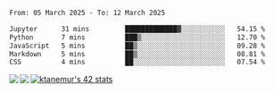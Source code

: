 <!--START_SECTION:waka-->

```txt
From: 05 March 2025 - To: 12 March 2025

Jupyter      31 mins         █████████████▓░░░░░░░░░░░   54.15 %
Python       7 mins          ███▒░░░░░░░░░░░░░░░░░░░░░   12.70 %
JavaScript   5 mins          ██▒░░░░░░░░░░░░░░░░░░░░░░   09.28 %
Markdown     5 mins          ██▒░░░░░░░░░░░░░░░░░░░░░░   08.81 %
CSS          4 mins          ██░░░░░░░░░░░░░░░░░░░░░░░   07.54 %
```

<!--END_SECTION:waka-->
<a href="https://github.com/anuraghazra/github-readme-stats">
  <img align="left" src="https://github-readme-stats.vercel.app/api?username=Tanesan&count_private=true&show_icons=true" />
<img align="left" src="https://github-readme-stats.vercel.app/api/top-langs/?username=Tanesan" />
</a>

[![ktanemur's 42 stats](https://badge42.vercel.app/api/v2/cl1wslf6s002109l771rng2w8/stats?cursusId=21&coalitionId=62)](https://github.com/JaeSeoKim/badge42)
